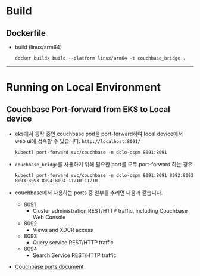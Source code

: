 # Build

## Dockerfile

- build (linux/arm64)

    ```shell
    docker buildx build --platform linux/arm64 -t couchbase_bridge .
    ```

---

# Running on Local Environment

## Couchbase Port-forward from EKS to Local device

- eks에서 동작 중인 couchbase pod을 port-forward하여 local device에서 web ui에 접속할 수 있습니다.
  `http://localhost:8091/`

  ```shell
  kubectl port-forward svc/couchbase -n dclo-cspm 8091:8091
  ```

- `couchbase_bridge`를 사용하기 위해 필요한 port를 모두 port-forward 하는 경우
  ```shell
  kubectl port-forward svc/couchbase -n dclo-cspm 8091:8091 8092:8092 8093:8093 8094:8094 11210:11210
  ```

- couchbase에서 사용하는 ports 중 일부를 추리면 다음과 같습니다.
    - 8091
        - Cluster administration REST/HTTP traffic, including Couchbase Web Console
    - 8092
        - Views and XDCR access
    - 8093
        - Query service REST/HTTP traffic
    - 8094
        - Search Service REST/HTTP traffic

- [Couchbase ports document](https://docs.couchbase.com/server/current/install/install-ports.html)


